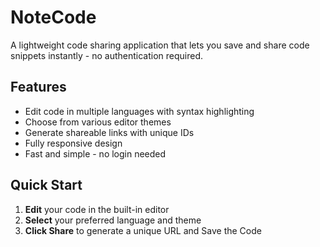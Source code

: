 # NoteCode

A lightweight code sharing application that lets you save and share code snippets instantly - no authentication required.

## Features

- Edit code in multiple languages with syntax highlighting
- Choose from various editor themes
- Generate shareable links with unique IDs
- Fully responsive design
- Fast and simple - no login needed

## Quick Start

1. **Edit** your code in the built-in editor
2. **Select** your preferred language and theme
3. **Click Share** to generate a unique URL and Save the Code

<!-- - [@vitejs/plugin-react](https://github.com/vitejs/vite-plugin-react/blob/main/packages/plugin-react) uses [Babel](https://babeljs.io/) for Fast Refresh -->
